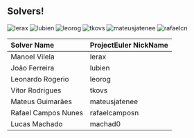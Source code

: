 ## Solvers!

![[lerax](www.github.com/ryukinix)](https://projecteuler.net/profile/lerax.png)
![[lubien](www.github.com/lubien)](https://projecteuler.net/profile/lubien.png)
![[leorog](www.github.com/leorog)](https://projecteuler.net/profile/leorog.png)
![[tkovs](www.github.com/tkovs)](https://projecteuler.net/profile/tkovs.png)
![[mateusjatenee](www.github.com/mateusjatenee)](https://projecteuler.net/profile/mateusjatenee.png)
![[rafaelcn](www.github.com/rafaelcn)](https://projecteuler.net/profile/rafaelcamposn.png)

| Solver Name          | ProjectEuler NickName |
| :--------------------| :-------------------- |
| Manoel Vilela        | lerax                 |
| João Ferreira        | lubien                |
| Leonardo Rogerio     | leorog                |
| Vitor Rodrigues      | tkovs                 |
| Mateus Guimarães     | mateusjatenee         |
| Rafael Campos Nunes  | rafaelcamposn		     |
| Lucas Machado        | machad0	        	   |
